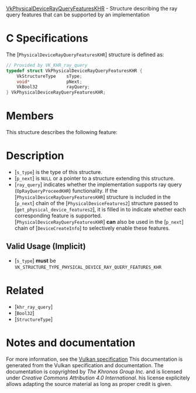 [VkPhysicalDeviceRayQueryFeaturesKHR](https://www.khronos.org/registry/vulkan/specs/1.3-extensions/man/html/VkPhysicalDeviceRayQueryFeaturesKHR.html) - Structure describing the ray query features that can be supported by an implementation

# C Specifications
The [`PhysicalDeviceRayQueryFeaturesKHR`] structure is defined as:
```c
// Provided by VK_KHR_ray_query
typedef struct VkPhysicalDeviceRayQueryFeaturesKHR {
    VkStructureType    sType;
    void*              pNext;
    VkBool32           rayQuery;
} VkPhysicalDeviceRayQueryFeaturesKHR;
```

# Members
This structure describes the following feature:

# Description
- [`s_type`] is the type of this structure.
- [`p_next`] is `NULL` or a pointer to a structure extending this structure.
- [`ray_query`] indicates whether the implementation supports ray query (`OpRayQueryProceedKHR`) functionality.
If the [`PhysicalDeviceRayQueryFeaturesKHR`] structure is included in the [`p_next`] chain of the
[`PhysicalDeviceFeatures2`] structure passed to
[`get_physical_device_features2`], it is filled in to indicate whether each
corresponding feature is supported.
[`PhysicalDeviceRayQueryFeaturesKHR`] **can**  also be used in the [`p_next`] chain of
[`DeviceCreateInfo`] to selectively enable these features.
## Valid Usage (Implicit)
-  [`s_type`] **must**  be `VK_STRUCTURE_TYPE_PHYSICAL_DEVICE_RAY_QUERY_FEATURES_KHR`

# Related
- [`khr_ray_query`]
- [`Bool32`]
- [`StructureType`]

# Notes and documentation
For more information, see the [Vulkan specification](https://www.khronos.org/registry/vulkan/specs/1.3-extensions/html/vkspec.html)
This documentation is generated from the Vulkan specification and documentation.
The documentation is copyrighted by *The Khronos Group Inc.* and is licensed under *Creative Commons Attribution 4.0 International*.
his license explicitely allows adapting the source material as long as proper credit is given.
        